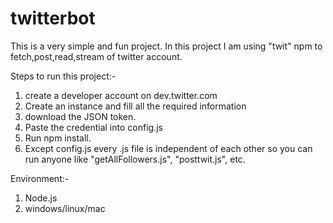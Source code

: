 # twitterbot

This is a very simple and fun project. In this project I am using "twit" npm to fetch,post,read,stream of twitter account.

Steps to run this project:-
1. create a developer account on dev.twitter.com
2. Create an instance and fill all the required information
3. download the JSON token.
5. Paste the credential into config.js
6. Run npm install.
7. Except config.js every .js file is independent of each other so you can run anyone like "getAllFollowers.js", "posttwit.js", etc.

Environment:-
1. Node.js
2. windows/linux/mac
